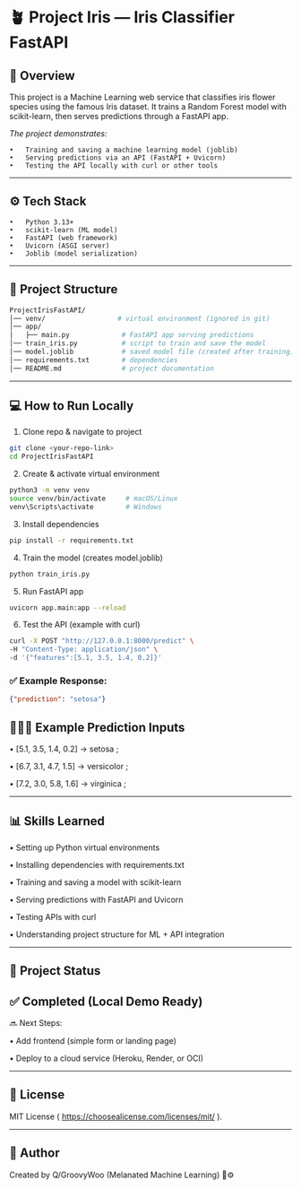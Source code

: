 


# 🪴 Project Iris — Iris Classifier FastAPI

## 📌 Overview

This project is a Machine Learning web service that classifies iris flower species using the famous Iris dataset.
It trains a Random Forest model with scikit-learn, then serves predictions through a FastAPI app.


*The project demonstrates:* 

	•	Training and saving a machine learning model (joblib)
	•	Serving predictions via an API (FastAPI + Uvicorn)
	•	Testing the API locally with curl or other tools

---

## ⚙️ Tech Stack
	•	Python 3.13+
	•	scikit-learn (ML model)
	•	FastAPI (web framework)
	•	Uvicorn (ASGI server)
	•	Joblib (model serialization)

---

## 📂 Project Structure 
```bash
ProjectIrisFastAPI/
│── venv/                  # virtual environment (ignored in git)
│── app/
│   ├── main.py             # FastAPI app serving predictions
│── train_iris.py           # script to train and save the model
│── model.joblib            # saved model file (created after training)
│── requirements.txt        # dependencies
│── README.md               # project documentation

```

---

## 💻 How to Run Locally 

1.	Clone repo & navigate to project
```bash 
git clone <your-repo-link>
cd ProjectIrisFastAPI
```

2.	Create & activate virtual environment
```bash 
python3 -m venv venv
source venv/bin/activate     # macOS/Linux
venv\Scripts\activate        # Windows 
```

3.	Install dependencies
```bash 
pip install -r requirements.txt 
```

4.	Train the model (creates model.joblib)
```bash 
python train_iris.py
```

5.	Run FastAPI app
```bash 
uvicorn app.main:app --reload 
```

6.	Test the API (example with curl)
```bash 
curl -X POST "http://127.0.0.1:8000/predict" \
-H "Content-Type: application/json" \
-d '{"features":[5.1, 3.5, 1.4, 0.2]}'
```

### ✅ Example Response:
```json
{"prediction": "setosa"}
```


## 🧑🏽‍💻 Example Prediction Inputs 

 •	[5.1, 3.5, 1.4, 0.2] → setosa ; 
 
 •	[6.7, 3.1, 4.7, 1.5] → versicolor ;
 
 •	[7.2, 3.0, 5.8, 1.6] → virginica ;

---

## 📊 Skills Learned
•	Setting up Python virtual environments 

•	Installing dependencies with requirements.txt 

•	Training and saving a model with scikit-learn 

•	Serving predictions with FastAPI and Uvicorn 

•	Testing APIs with curl 

•	Understanding project structure for ML + API integration 

---

## 📌 Project Status

## ✅ Completed (Local Demo Ready)
 🔜 Next Steps: 
 
 •	Add frontend (simple form or landing page) 
 
 •	Deploy to a cloud service (Heroku, Render, or OCI)

---

## 📜 License

MIT License ( https://choosealicense.com/licenses/mit/ ).

---

## 👤 Author

Created by Q/GroovyWoo (Melanated Machine Learning) 🧠⚙️



